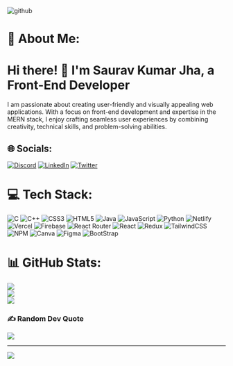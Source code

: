 ![github](https://user-images.githubusercontent.com/98273408/194000895-96087cf5-5a48-463d-8e96-94b6bbd326a8.gif)

  # 💫 About Me:
  <h1>Hi there! 👋 I'm Saurav Kumar Jha, a Front-End Developer</h1>

I am passionate about creating user-friendly and visually appealing web applications. With a focus on front-end development and expertise in the MERN stack, I enjoy crafting seamless user experiences by combining creativity, technical skills, and problem-solving abilities.


## 🌐 Socials:
[![Discord](https://img.shields.io/badge/Discord-%237289DA.svg?logo=discord&logoColor=white)](https://discord.gg/Saurav.50#1394) [![LinkedIn](https://img.shields.io/badge/LinkedIn-%230077B5.svg?logo=linkedin&logoColor=white)](https://linkedin.com/in/saurav-kumar-jha-885337223) [![Twitter](https://img.shields.io/badge/Twitter-%231DA1F2.svg?logo=Twitter&logoColor=white)](https://twitter.com/Saurav_50) 

# 💻 Tech Stack:
![C](https://img.shields.io/badge/c-%2300599C.svg?style=plastic&logo=c&logoColor=white) ![C++](https://img.shields.io/badge/c++-%2300599C.svg?style=plastic&logo=c%2B%2B&logoColor=white) ![CSS3](https://img.shields.io/badge/css3-%231572B6.svg?style=plastic&logo=css3&logoColor=white) ![HTML5](https://img.shields.io/badge/html5-%23E34F26.svg?style=plastic&logo=html5&logoColor=white) ![Java](https://img.shields.io/badge/java-%23ED8B00.svg?style=plastic&logo=java&logoColor=white) ![JavaScript](https://img.shields.io/badge/javascript-%23323330.svg?style=plastic&logo=javascript&logoColor=%23F7DF1E) ![Python](https://img.shields.io/badge/python-3670A0?style=plastic&logo=python&logoColor=ffdd54) ![Netlify](https://img.shields.io/badge/netlify-%23000000.svg?style=plastic&logo=netlify&logoColor=#00C7B7) ![Vercel](https://img.shields.io/badge/vercel-%23000000.svg?style=plastic&logo=vercel&logoColor=white) ![Firebase](https://img.shields.io/badge/firebase-%23039BE5.svg?style=plastic&logo=firebase) ![React Router](https://img.shields.io/badge/React_Router-CA4245?style=plastic&logo=react-router&logoColor=white) ![React](https://img.shields.io/badge/react-%2320232a.svg?style=plastic&logo=react&logoColor=%2361DAFB) ![Redux](https://img.shields.io/badge/redux-%23593d88.svg?style=plastic&logo=redux&logoColor=white) ![TailwindCSS](https://img.shields.io/badge/tailwindcss-%2338B2AC.svg?style=plastic&logo=tailwind-css&logoColor=white) ![NPM](https://img.shields.io/badge/NPM-%23000000.svg?style=plastic&logo=npm&logoColor=white) ![Canva](https://img.shields.io/badge/Canva-%2300C4CC.svg?style=plastic&logo=Canva&logoColor=white) 	![Figma](https://img.shields.io/badge/figma-%23F24E1E.svg?style=plastic&logo=figma&logoColor=white)   ![BootStrap](https://img.shields.io/badge/bootstrap-%2320232a.svg?style=plastic&logo=bootstap&logoColor=%2361DAFB)
# 📊 GitHub Stats:
![](https://github-readme-stats.vercel.app/api?username=Saurav50&theme=dark&hide_border=false&include_all_commits=false&count_private=true)<br/>
![](https://github-readme-streak-stats.herokuapp.com/?user=Saurav50&theme=dark&hide_border=false)<br/>
![](https://github-readme-stats.vercel.app/api/top-langs/?username=Saurav50&theme=dark&hide_border=false&include_all_commits=false&count_private=true&layout=compact)

### ✍️ Random Dev Quote
![](https://quotes-github-readme.vercel.app/api?type=horizontal&theme=radical)

---
[![](https://visitcount.itsvg.in/api?id=Saurav50&icon=0&color=0)](https://visitcount.itsvg.in)





<!-- Saurav50/Saurav50 is a ✨ special ✨ repository because its `README.md` (this file) appears on your GitHub profile.
You can click the Preview link to take a look at your changes.
 -->


